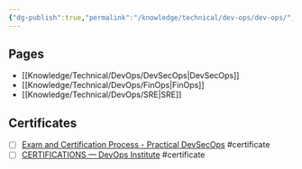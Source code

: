 ```yaml
---
{"dg-publish":true,"permalink":"/knowledge/technical/dev-ops/dev-ops/","dgPassFrontmatter":true}
---
```


## Pages

- [[Knowledge/Technical/DevOps/DevSecOps\|DevSecOps]]
- [[Knowledge/Technical/DevOps/FinOps\|FinOps]]
- [[Knowledge/Technical/DevOps/SRE\|SRE]]


## Certificates
- [ ] [Exam and Certification Process - Practical DevSecOps](https://www.practical-devsecops.com/exam-and-certification/) #certificate
- [ ] [CERTIFICATIONS — DevOps Institute](https://www.devopsinstitute.com/certifications/) #certificate
